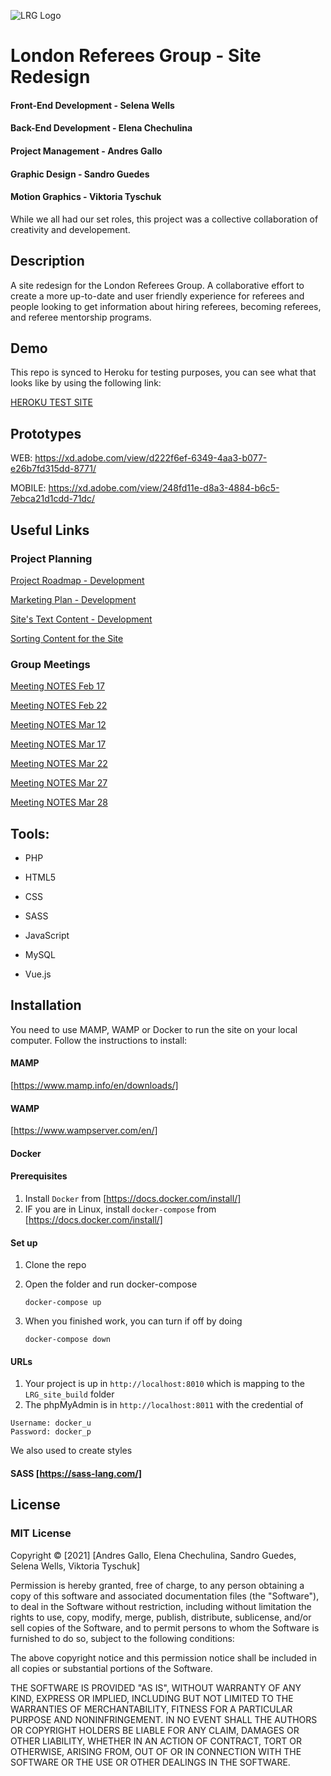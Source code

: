 ![LRG Logo](http://sgs-design.com/temp/imgs/LOGO_V2.svg)

# London Referees Group - Site Redesign

#### Front-End Development - Selena Wells
#### Back-End Development - Elena Chechulina
#### Project Management - Andres Gallo
#### Graphic Design - Sandro Guedes
#### Motion Graphics - Viktoria Tyschuk

While we all had our set roles, this project was a collective collaboration of creativity and developement. 


## Description
A site redesign for the London Referees Group. A collaborative effort to create a more up-to-date and user friendly experience for referees and people looking to get information about hiring referees, becoming referees, and referee mentorship programs.


## Demo
This repo is synced to Heroku for testing purposes, you can see what that looks like by using the following link:

[HEROKU TEST SITE](https://london-referees-group.herokuapp.com/)

## Prototypes

WEB: https://xd.adobe.com/view/d222f6ef-6349-4aa3-b077-e26b7fd315dd-8771/

MOBILE: https://xd.adobe.com/view/248fd11e-d8a3-4884-b6c5-7ebca21d1cdd-71dc/


## Useful Links
### Project Planning
[Project Roadmap - Development](https://docs.google.com/document/d/1jKIRC5lcCswV4oYbWX_9gKDXRhS4yAtBTiNUOvjJfyc/edit?usp=sharing)

[Marketing Plan - Development](https://docs.google.com/document/d/1mXgVSh-t-D2KV3_ycXga1dkLhaD8fwbzfEb9f9763lo/edit)

[Site's Text Content - Development](https://docs.google.com/document/d/1XaXf30Eo71wDD2VIfIVFIPhlPmaU2bTSTbgVZOId1wY/edit)

[Sorting Content for the Site](https://docs.google.com/document/d/1XaXf30Eo71wDD2VIfIVFIPhlPmaU2bTSTbgVZOId1wY/edit)

### Group Meetings
[Meeting NOTES Feb 17](https://docs.google.com/document/d/1ufjK0t2ib5CgUB48CiGjx5CjOTLOJMI6bJh7QMMoPdI/edit?usp=sharing)

[Meeting NOTES Feb 22](https://docs.google.com/document/d/1JXk8sp-JowswwIr3EKPb8rQCac5NEShnfKaCwbxyoNg/edit)

[Meeting NOTES Mar 12](https://docs.google.com/document/d/1LFbnOm-QZyJpMPssL4PQGl7aJ6nzlhfRTGENRmVnupE/edit)

[Meeting NOTES Mar 17](https://docs.google.com/document/d/1m77js28Qy9HIKKT3DTVqp3PPR91-zth3w0Xs9ywdmHM/edit)

[Meeting NOTES Mar 22](https://docs.google.com/document/d/1o7dtYS9odcDAIB0CcF3NuML71CcB0ZxZHxojAxiwW-k/edit)

[Meeting NOTES Mar 27](https://docs.google.com/document/d/1s_mpJRsvzPDaZi3OHgc1gmksHZTiwUYVd-D_yoA4Nwo/edit)

[Meeting NOTES Mar 28](https://docs.google.com/document/d/1iwwV4d_9SFBiJLaoyA-ozpG0OhPksSNJ-Aat3HZTKPs/edit)


## Tools:

* PHP

* HTML5

* CSS

* SASS

* JavaScript

* MySQL

* Vue.js

## Installation
You need to use MAMP, WAMP or Docker to run the site on your local computer. Follow the instructions to install:
#### MAMP
[https://www.mamp.info/en/downloads/]

#### WAMP
[https://www.wampserver.com/en/]

#### Docker

#### Prerequisites
1. Install `Docker` from [https://docs.docker.com/install/] 
2. IF you are in Linux, install `docker-compose` from [https://docs.docker.com/install/]

#### Set up
1. Clone the repo

2. Open the folder and run docker-compose
   ```
   docker-compose up
   ```
3. When you finished work, you can turn if off by doing 
   ```
   docker-compose down
   ```
#### URLs
1. Your project is up in `http://localhost:8010` which is mapping to the `LRG_site_build` folder
2. The phpMyAdmin is in `http://localhost:8011` with the credential of 
```
Username: docker_u
Password: docker_p
```

We also used to create styles
#### SASS [https://sass-lang.com/]

## License
### MIT License

Copyright © [2021] [Andres Gallo, Elena Chechulina, Sandro Guedes, Selena Wells, Viktoria Tyschuk]

Permission is hereby granted, free of charge, to any person obtaining a copy
of this software and associated documentation files (the "Software"), to deal
in the Software without restriction, including without limitation the rights
to use, copy, modify, merge, publish, distribute, sublicense, and/or sell
copies of the Software, and to permit persons to whom the Software is
furnished to do so, subject to the following conditions:

The above copyright notice and this permission notice shall be included in all
copies or substantial portions of the Software.

THE SOFTWARE IS PROVIDED "AS IS", WITHOUT WARRANTY OF ANY KIND, EXPRESS OR
IMPLIED, INCLUDING BUT NOT LIMITED TO THE WARRANTIES OF MERCHANTABILITY,
FITNESS FOR A PARTICULAR PURPOSE AND NONINFRINGEMENT. IN NO EVENT SHALL THE
AUTHORS OR COPYRIGHT HOLDERS BE LIABLE FOR ANY CLAIM, DAMAGES OR OTHER
LIABILITY, WHETHER IN AN ACTION OF CONTRACT, TORT OR OTHERWISE, ARISING FROM,
OUT OF OR IN CONNECTION WITH THE SOFTWARE OR THE USE OR OTHER DEALINGS IN THE
SOFTWARE.

